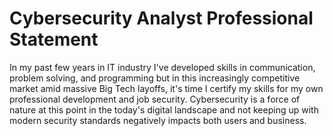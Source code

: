 # Cybersecurity Analyst Professional Statement

In my past few years in IT industry I've developed skills in communication, problem solving, and programming but in this increasingly competitive market amid massive Big Tech layoffs, it's time I certify my skills for my own professional development and job security. Cybersecurity is a force of nature at this point in the today's digital landscape and not keeping up with modern security standards negatively impacts both users and business. 
